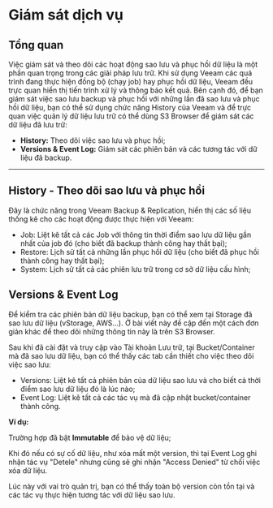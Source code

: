 # Giám sát dịch vụ

## Tổng quan

Việc giám sát và theo dõi các hoạt động sao lưu và phục hồi dữ liệu là một phần quan trọng trong các giải pháp lưu trữ. Khi sử dụng Veeam các quá trình đang thực hiện đồng bộ (chạy job) hay phục hồi dữ liệu, Veeam đều trực quan hiển thị tiến trình xử lý và thông báo kết quả. Bên cạnh đó, để bạn giám sát việc sao lưu backup và phục hồi với những lần đã sao lưu và phục hồi dữ liệu, bạn có thể sử dụng chức năng History của Veeam và để trực quan việc quản lý dữ liệu lưu trữ có thể dùng S3 Browser để giám sát các dữ liệu đã lưu trữ:

* **History:** Theo dõi việc sao lưu và phục hồi;
* **Versions & Event Log:** Giám sát các phiên bản và các tương tác với dữ liệu đã backup.

***

## History - Theo dõi sao lưu và phục hồi&#x20;

Đây là chức năng trong Veeam Backup & Replication, hiển thị các số liệu thống kê cho các hoạt động được thực hiện với Veeam:

* Job: Liệt kê tất cả các Job với thông tin thời điểm sao lưu dữ liệu gần nhất của job đó (cho biết đã backup thành công hay thất bại);
* Restore: Lịch sử tất cả những lần phục hồi dữ liệu (cho biết đã phục hồi thành công hay thất bại);
* System: Lịch sử tất cả các phiên lưu trữ trong cơ sở dữ liệu cấu hình;

## Versions & Event Log

Để kiểm tra các phiên bản dữ liệu backup, bạn có thể xem tại Storage đã sao lưu dữ liệu (vStorage, AWS...). Ở bài viết này đề cập đến một cách đơn giản khác để theo dõi những thông tin này là trên S3 Browser.

Sau khi đã cài đặt và truy cập vào Tài khoản Lưu trữ, tại Bucket/Container mà đã sao lưu dữ liệu, bạn có thể thấy các tab cần thiết cho việc theo dõi việc sao lưu:

* Versions: Liệt kê tất cả phiên bản của dữ liệu sao lưu và cho biết cả thời điểm sao lưu dữ liệu đó là lúc nào;
* Event Log: Liệt kê tất cả các tác vụ mà đã cập nhật bucket/container thành công.

**Ví dụ:**

Trường hợp đã bật **Immutable** để bảo vệ dữ liệu;

Khi đó nếu có sự cố dữ liệu, như xóa mất một version, thì tại Event Log ghi nhận tác vụ "Detele" nhưng cũng sẽ ghi nhận "Access Denied" từ chối việc xóa dữ liệu.

Lúc này với vai trò quản trị, bạn có thể thấy toàn bộ version còn tồn tại và các tác vụ thực hiện tương tác với dữ liệu sao lưu.

